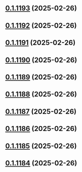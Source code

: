 ## [0.1.1193](https://github.com/binary-braids/terraform-oracle/compare/v0.1.1192...v0.1.1193) (2025-02-26)



## [0.1.1192](https://github.com/binary-braids/terraform-oracle/compare/v0.1.1191...v0.1.1192) (2025-02-26)



## [0.1.1191](https://github.com/binary-braids/terraform-oracle/compare/v0.1.1190...v0.1.1191) (2025-02-26)



## [0.1.1190](https://github.com/binary-braids/terraform-oracle/compare/v0.1.1189...v0.1.1190) (2025-02-26)



## [0.1.1189](https://github.com/binary-braids/terraform-oracle/compare/v0.1.1188...v0.1.1189) (2025-02-26)



## [0.1.1188](https://github.com/binary-braids/terraform-oracle/compare/v0.1.1187...v0.1.1188) (2025-02-26)



## [0.1.1187](https://github.com/binary-braids/terraform-oracle/compare/v0.1.1186...v0.1.1187) (2025-02-26)



## [0.1.1186](https://github.com/binary-braids/terraform-oracle/compare/v0.1.1185...v0.1.1186) (2025-02-26)



## [0.1.1185](https://github.com/binary-braids/terraform-oracle/compare/v0.1.1184...v0.1.1185) (2025-02-26)



## [0.1.1184](https://github.com/binary-braids/terraform-oracle/compare/v0.1.1183...v0.1.1184) (2025-02-26)



